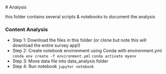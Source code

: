 # Analysis

this folder contains several scripts & notebooks to document the analysis

### Content Analysis

- Step 1: Download the files in this folder (or clone but note this will download the entire survey app!)
- Step 2: Create notebook environment using Conda with environment.yml
`conda env create -f environment.yml`
`conda activate myenv`
- Step 3: Move data file into data_analysis folder
- Step 4: Run notebook
`jupyter notebook`
